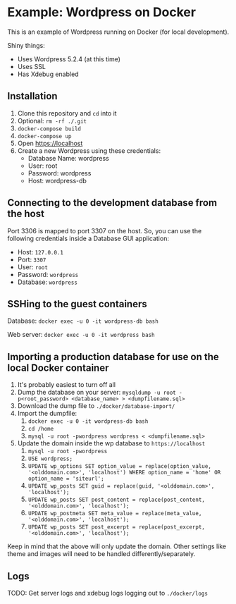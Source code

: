 # Example: Wordpress on Docker

This is an example of Wordpress running on Docker (for local development).

Shiny things:

- Uses Wordpress 5.2.4 (at this time)
- Uses SSL
- Has Xdebug enabled

## Installation

1. Clone this repository and `cd` into it
1. Optional: `rm -rf ./.git`
1. `docker-compose build`
1. `docker-compose up`
1. Open <https://localhost>
1. Create a new Wordpress using these credentials:
    - Database Name: wordpress
    - User: root
    - Password: wordpress
    - Host: wordpress-db

## Connecting to the development database from the host

Port 3306 is mapped to port 3307 on the host. So, you can use the following credentials inside a Database GUI application:

- Host: `127.0.0.1`
- Port: `3307`
- User: `root`
- Password: `wordpress`
- Database: `wordpress`

## SSHing to the guest containers

Database: `docker exec -u 0 -it wordpress-db bash`

Web server: `docker exec -u 0 -it wordpress bash`

## Importing a production database for use on the local Docker container

1. It's probably easiest to turn off all
1. Dump the database on your server: `mysqldump -u root -p<root_password> <database_name> > <dumpfilename.sql>`
1. Download the dump file to `./docker/database-import/`
1. Import the dumpfile:
    1. `docker exec -u 0 -it wordpress-db bash`
    1. `cd /home`
    1. `mysql -u root -pwordpress wordpress < <dumpfilename.sql>`
1. Update the domain inside the wp database to `https://localhost`
    1. `mysql -u root -pwordpress`
    1. `USE wordpress;`
    1. `UPDATE wp_options SET option_value = replace(option_value, '<olddomain.com>', 'localhost') WHERE option_name = 'home' OR option_name = 'siteurl';`
    1. `UPDATE wp_posts SET guid = replace(guid, '<olddomain.com>', 'localhost');`
    1. `UPDATE wp_posts SET post_content = replace(post_content, '<olddomain.com>', 'localhost');`
    1. `UPDATE wp_postmeta SET meta_value = replace(meta_value, '<olddomain.com>', 'localhost');`
    1. `UPDATE wp_posts SET post_excerpt = replace(post_excerpt, '<olddomain.com>', 'localhost');`

Keep in mind that the above will only update the domain. Other settings like theme and images will need to be handled differently/separately.

## Logs

TODO: Get server logs and xdebug logs logging out to `./docker/logs`
